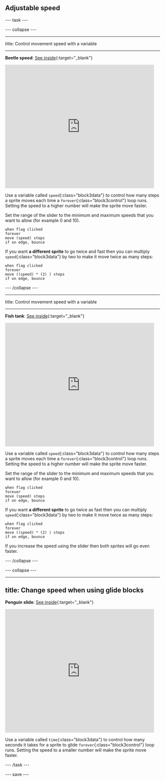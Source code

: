 ## Adjustable speed

--- task ---

--- collapse ---

---

title: Control movement speed with a variable

---

**Beetle speed**: [See inside](https://scratch.mit.edu/projects/444523655/editor){:target="_blank"}

<div class="scratch-preview">
  <iframe allowtransparency="true" width="485" height="402" src="https://scratch.mit.edu/projects/embed/444523655/?autostart=false" frameborder="0"></iframe>
</div>

Use a variable called `speed`{:class="block3data"} to control how many steps a sprite moves each time a `forever`{:class="block3control"} loop runs. Setting the speed to a higher number will make the sprite move faster. 

Set the range of the slider to the minimum and maximum speeds that you want to allow (for example 0 and 10).

```blocks3
when flag clicked
forever
move (speed) steps
if on edge, bounce
```

If you want **a different sprite** to go twice and fast then you can multiply `speed`{:class="block3data"} by two to make it move twice as many steps:

```blocks3
when flag clicked
forever
move ((speed) * (2) ) steps
if on edge, bounce
```
--- /collapse ---

---

title: Control movement speed with a variable

---

**Fish tank**: [See inside](https://scratch.mit.edu/projects/444733969/editor){:target="_blank"}

<div class="scratch-preview">
  <iframe allowtransparency="true" width="485" height="402" src="https://scratch.mit.edu/projects/embed/444733969/?autostart=false" frameborder="0"></iframe>
</div>

Use a variable called `speed`{:class="block3data"} to control how many steps a sprite moves each time a `forever`{:class="block3control"} loop runs. Setting the speed to a higher number will make the sprite move faster. 

Set the range of the slider to the minimum and maximum speeds that you want to allow (for example 0 and 10).

```blocks3
when flag clicked
forever
move (speed) steps
if on edge, bounce
```

If you want **a different sprite** to go twice as fast then you can multiply `speed`{:class="block3data"} by two to make it move twice as many steps:

```blocks3
when flag clicked
forever
move ((speed) * (2) ) steps
if on edge, bounce
```

If you increase the speed using the slider then both sprites will go even faster. 

--- /collapse ---

--- collapse ---

---
title: Change speed when using glide blocks 
----

**Penguin slide**: [See inside](https://scratch.mit.edu/projects/445030302/editor){:target="_blank"}

<div class="scratch-preview">
  <iframe allowtransparency="true" width="485" height="402" src="https://scratch.mit.edu/projects/embed/445030302/?autostart=false" frameborder="0"></iframe>
</div>


Use a variable called `time`{:class="block3data"} to control how many seconds it takes for a sprite to glide `forever`{:class="block3control"} loop runs. Setting the speed to a smaller number will make the sprite move faster. 



--- /task ---
 
--- save ---
